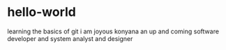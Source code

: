 # hello-world
learning the basics of git
i am joyous konyana an
up and coming software developer 
and system analyst and designer

